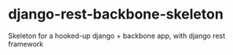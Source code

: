 django-rest-backbone-skeleton
=============================

Skeleton for a hooked-up django + backbone app, with django rest framework
